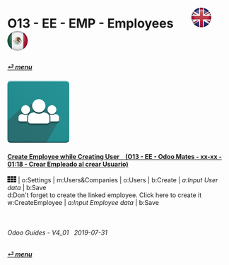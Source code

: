 # O13 - EE - EMP - Employees &nbsp;&nbsp;&nbsp;&nbsp; [![en-uk](/doc/img/en-uk_flag_button_small.png)](/en-uk/o13/ee/emp/en-uk-o13-ee-emp-employees-guides.md) [ ![es-mx](/doc/img/es-mx_flag_button_small.png)](/es-mx/o13/ee/emp/es-mx-o13-ee-emp-employees-guides.md)
#### [_&#x23CE; menu_](/en-uk/o13/ee/en-uk-o13-ee-guides-menu.md)  
### ![emp](/doc/img/hr_employees.png)

#### [Create Employee while Creating User &nbsp;&nbsp; (O13 - EE - Odoo Mates - xx-xx - 01:18 - Crear Empleado al crear Usuario)](https://youtube.com/embed/fhaB5pnTp9Q?autoplay=1&start=0&end=0&rel=0)
![apps](/doc/img/apps.png) | o:Settings | m:Users&Companies | o:Users | b:Create | _a:Input User data_ | b:Save  
d:Don't forget to create the linked employee. Click here to create it  
w:CreateEmployee | _a:Input Employee data_ | b:Save  

<br>

###### Odoo Guides - V4_01 &nbsp; 2019-07-31  
**[_&#x23CE; menu_](/en-uk/o13/ee/en-uk-o13-ee-guides-menu.md)**  

